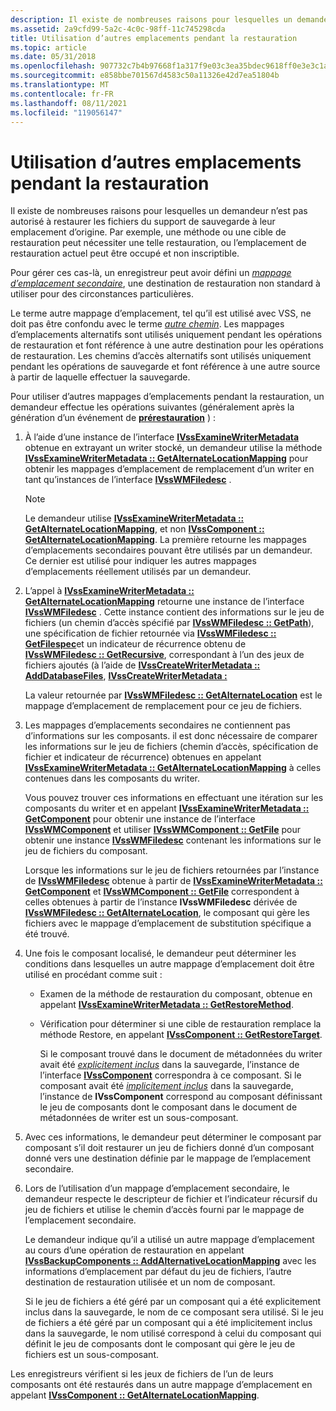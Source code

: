 ```yaml
---
description: Il existe de nombreuses raisons pour lesquelles un demandeur n’est pas autorisé à restaurer les fichiers du support de sauvegarde à leur emplacement d’origine.
ms.assetid: 2a9cfd99-5a2c-4c0c-98ff-11c745298cda
title: Utilisation d’autres emplacements pendant la restauration
ms.topic: article
ms.date: 05/31/2018
ms.openlocfilehash: 907732c7b4b97668f1a317f9e03c3ea35bdec9618ff0e3e3c1a2f1e319eb19fa
ms.sourcegitcommit: e858bbe701567d4583c50a11326e42d7ea51804b
ms.translationtype: MT
ms.contentlocale: fr-FR
ms.lasthandoff: 08/11/2021
ms.locfileid: "119056147"
---
```

# <a name="working-with-alternate-locations-during-restore"></a>Utilisation d’autres emplacements pendant la restauration

Il existe de nombreuses raisons pour lesquelles un demandeur n’est pas autorisé à restaurer les fichiers du support de sauvegarde à leur emplacement d’origine. Par exemple, une méthode ou une cible de restauration peut nécessiter une telle restauration, ou l’emplacement de restauration actuel peut être occupé et non inscriptible.

Pour gérer ces cas-là, un enregistreur peut avoir défini un [*mappage d’emplacement secondaire*](vssgloss-a.md), une destination de restauration non standard à utiliser pour des circonstances particulières.

Le terme autre mappage d’emplacement, tel qu’il est utilisé avec VSS, ne doit pas être confondu avec le terme [*autre chemin*](vssgloss-a.md). Les mappages d’emplacements alternatifs sont utilisés uniquement pendant les opérations de restauration et font référence à une autre destination pour les opérations de restauration. Les chemins d’accès alternatifs sont utilisés uniquement pendant les opérations de sauvegarde et font référence à une autre source à partir de laquelle effectuer la sauvegarde.

Pour utiliser d’autres mappages d’emplacements pendant la restauration, un demandeur effectue les opérations suivantes (généralement après la génération d’un événement de [**prérestauration**](/windows/desktop/api/VsBackup/nf-vsbackup-ivssbackupcomponents-prerestore) ) :

1.  À l’aide d’une instance de l’interface [**IVssExamineWriterMetadata**](/windows/desktop/api/VsBackup/nl-vsbackup-ivssexaminewritermetadata) obtenue en extrayant un writer stocké, un demandeur utilise la méthode [**IVssExamineWriterMetadata :: GetAlternateLocationMapping**](/windows/desktop/api/VsBackup/nf-vsbackup-ivssexaminewritermetadata-getalternatelocationmapping) pour obtenir les mappages d’emplacement de remplacement d’un writer en tant qu’instances de l’interface [**IVssWMFiledesc**](/windows/desktop/api/VsWriter/nl-vswriter-ivsswmfiledesc) .

    > [!Note]  
    > Le demandeur utilise [**IVssExamineWriterMetadata :: GetAlternateLocationMapping**](/windows/desktop/api/VsBackup/nf-vsbackup-ivssexaminewritermetadata-getalternatelocationmapping), et non [**IVssComponent :: GetAlternateLocationMapping**](/windows/desktop/api/VsWriter/nf-vswriter-ivsscomponent-getalternatelocationmapping). La première retourne les mappages d’emplacements secondaires pouvant être utilisés par un demandeur. Ce dernier est utilisé pour indiquer les autres mappages d’emplacements réellement utilisés par un demandeur.

     

2.  L’appel à [**IVssExamineWriterMetadata :: GetAlternateLocationMapping**](/windows/desktop/api/VsBackup/nf-vsbackup-ivssexaminewritermetadata-getalternatelocationmapping) retourne une instance de l’interface [**IVssWMFiledesc**](/windows/desktop/api/VsWriter/nl-vswriter-ivsswmfiledesc) . Cette instance contient des informations sur le jeu de fichiers (un chemin d’accès spécifié par [**IVssWMFiledesc :: GetPath**](/windows/desktop/api/VsWriter/nf-vswriter-ivsswmfiledesc-getpath)), une spécification de fichier retournée via [**IVssWMFiledesc :: GetFilespec**](/windows/desktop/api/VsWriter/nf-vswriter-ivsswmfiledesc-getfilespec)et un indicateur de récurrence obtenu de [**IVssWMFiledesc :: GetRecursive**](/windows/desktop/api/VsWriter/nf-vswriter-ivsswmfiledesc-getrecursive), correspondant à l’un des jeux de fichiers ajoutés (à l’aide [](/windows/desktop/api/VsWriter/nf-vswriter-ivsscreatewritermetadata-addfilestofilegroup)de [**IVssCreateWriterMetadata :: AddDatabaseFiles**](/windows/desktop/api/VsWriter/nf-vswriter-ivsscreatewritermetadata-adddatabasefiles), [**IVssCreateWriterMetadata :**](/windows/desktop/api/VsWriter/nf-vswriter-ivsscreatewritermetadata-adddatabaselogfiles)

    La valeur retournée par [**IVssWMFiledesc :: GetAlternateLocation**](/windows/desktop/api/VsWriter/nf-vswriter-ivsswmfiledesc-getalternatelocation) est le mappage d’emplacement de remplacement pour ce jeu de fichiers.

3.  Les mappages d’emplacements secondaires ne contiennent pas d’informations sur les composants. il est donc nécessaire de comparer les informations sur le jeu de fichiers (chemin d’accès, spécification de fichier et indicateur de récurrence) obtenues en appelant [**IVssExamineWriterMetadata :: GetAlternateLocationMapping**](/windows/desktop/api/VsBackup/nf-vsbackup-ivssexaminewritermetadata-getalternatelocationmapping) à celles contenues dans les composants du writer.

    Vous pouvez trouver ces informations en effectuant une itération sur les composants du writer et en appelant [**IVssExamineWriterMetadata :: GetComponent**](/windows/desktop/api/VsBackup/nf-vsbackup-ivssexaminewritermetadata-getcomponent) pour obtenir une instance de l’interface [**IVssWMComponent**](/windows/desktop/api/VsBackup/nl-vsbackup-ivsswmcomponent) et utiliser [**IVssWMComponent :: GetFile**](/windows/desktop/api/VsBackup/nf-vsbackup-ivsswmcomponent-getfile) pour obtenir une instance [**IVssWMFiledesc**](/windows/desktop/api/VsWriter/nl-vswriter-ivsswmfiledesc) contenant les informations sur le jeu de fichiers du composant.

    Lorsque les informations sur le jeu de fichiers retournées par l’instance de [**IVssWMFiledesc**](/windows/desktop/api/VsWriter/nl-vswriter-ivsswmfiledesc) obtenue à partir de [**IVssExamineWriterMetadata :: GetComponent**](/windows/desktop/api/VsBackup/nf-vsbackup-ivssexaminewritermetadata-getcomponent) et [**IVssWMComponent :: GetFile**](/windows/desktop/api/VsBackup/nf-vsbackup-ivsswmcomponent-getfile) correspondent à celles obtenues à partir de l’instance **IVssWMFiledesc** dérivée de [**IVssWMFiledesc :: GetAlternateLocation**](/windows/desktop/api/VsWriter/nf-vswriter-ivsswmfiledesc-getalternatelocation), le composant qui gère les fichiers avec le mappage d’emplacement de substitution spécifique a été trouvé.

4.  Une fois le composant localisé, le demandeur peut déterminer les conditions dans lesquelles un autre mappage d’emplacement doit être utilisé en procédant comme suit :

    -   Examen de la méthode de restauration du composant, obtenue en appelant [**IVssExamineWriterMetadata :: GetRestoreMethod**](/windows/desktop/api/VsBackup/nf-vsbackup-ivssexaminewritermetadata-getrestoremethod).
    -   Vérification pour déterminer si une cible de restauration remplace la méthode Restore, en appelant [**IVssComponent :: GetRestoreTarget**](/windows/desktop/api/VsWriter/nf-vswriter-ivsscomponent-getrestoretarget).

        Si le composant trouvé dans le document de métadonnées du writer avait été [*explicitement inclus*](vssgloss-e.md) dans la sauvegarde, l’instance de l’interface [**IVssComponent**](/windows/desktop/api/VsWriter/nl-vswriter-ivsscomponent) correspondra à ce composant. Si le composant avait été [*implicitement inclus*](vssgloss-i.md) dans la sauvegarde, l’instance de **IVssComponent** correspond au composant définissant le jeu de composants dont le composant dans le document de métadonnées de writer est un sous-composant.

5.  Avec ces informations, le demandeur peut déterminer le composant par composant s’il doit restaurer un jeu de fichiers donné d’un composant donné vers une destination définie par le mappage de l’emplacement secondaire.

6.  Lors de l’utilisation d’un mappage d’emplacement secondaire, le demandeur respecte le descripteur de fichier et l’indicateur récursif du jeu de fichiers et utilise le chemin d’accès fourni par le mappage de l’emplacement secondaire.

    Le demandeur indique qu’il a utilisé un autre mappage d’emplacement au cours d’une opération de restauration en appelant [**IVssBackupComponents :: AddAlternativeLocationMapping**](/windows/desktop/api/VsBackup/nf-vsbackup-ivssbackupcomponents-addalternativelocationmapping) avec les informations d’emplacement par défaut du jeu de fichiers, l’autre destination de restauration utilisée et un nom de composant.

    Si le jeu de fichiers a été géré par un composant qui a été explicitement inclus dans la sauvegarde, le nom de ce composant sera utilisé. Si le jeu de fichiers a été géré par un composant qui a été implicitement inclus dans la sauvegarde, le nom utilisé correspond à celui du composant qui définit le jeu de composants dont le composant qui gère le jeu de fichiers est un sous-composant.

Les enregistreurs vérifient si les jeux de fichiers de l’un de leurs composants ont été restaurés dans un autre mappage d’emplacement en appelant [**IVssComponent :: GetAlternateLocationMapping**](/windows/desktop/api/VsWriter/nf-vswriter-ivsscomponent-getalternatelocationmapping).

 

 



